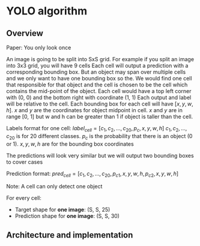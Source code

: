 # YOLO algorithm

## Overview

Paper: You only look once

An image is going to be split into SxS grid. For example if you split an image into 3x3 grid, you will have 9 cells
Each cell will output a prediction with a corresponding bounding box. But an object may span over multiple cells and we only want to have one bounding box so the. We would find one cell that responsible for that object and the cell is chosen to be the cell which contains the mid-point of the object.
Each cell would have a top left corner with (0, 0) and the bottom right with coordinate (1, 1)
Each output and label will be relative to the cell. Each bounding box for each cell will have $[x, y, w, h]$. $x$ and $y$ are the coordinates for object midpoint in cell. $x$ and $y$ are in range [0, 1] but w and h can be greater than 1 if object is taller than the cell.

Labels format for one cell: 
$label_{cell} = [c_1, c_2,...,c_{20}, p_c, x, y, w, h]$
$c_1, c_2,..., c_{20}$ is for 20 different classes. $p_c$ is the probability that there is an object (0 or 1). $x, y, w, h$ are for the bounding box coordinates

The predictions will look very similar but we will output two bounding boxes to cover cases

Prediction format:
$pred_{cell}=[c_1, c_2,...,c_{20}, p_{c1}, x, y, w, h, p_{c2}, x, y, w, h]$

Note: A cell can only detect one object

For every cell:
- Target shape for **one image**: (S, S, 25)
- Prediction shape for **one image**: (S, S, 30)

## Architecture and implementation


